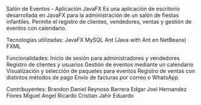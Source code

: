 Salón de Eventos - Aplicación JavaFX
Es una aplicación de escritorio desarrollada en JavaFX para la administración de un salón de fiestas infantiles. Permite el registro de clientes, vendedores, ventas y gestión de eventos con calendario.

Tecnologías utilizadas:
JavaFX
MySQL
Ant (Java with Ant en NetBeans)
FXML

Funcionalidades:
Inicio de sesión para administradores y vendedores
Registro de clientes y usuarios
Gestión de eventos mediante un calendario
Visualización y selección de paquetes para eventos
Registro de ventas con distintos métodos de pago
Envío de facturas por correo o WhatsApp

Contribuyentes:
Brandon Daniel Reynoso Barrera
Edgar Joel Hernandez Flores
Miguel Angel
Ricardo 
Cristian Jahir
Eduardo
